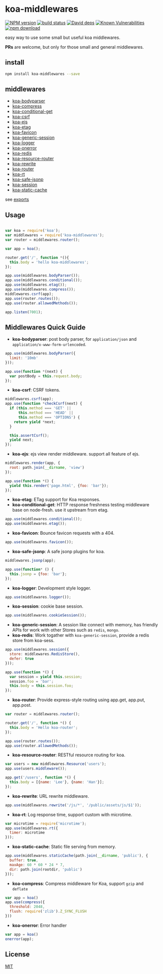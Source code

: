 koa-middlewares
===============

[![NPM version][npm-image]][npm-url]
[![build status][travis-image]][travis-url]
[![David deps][david-image]][david-url]
[![Known Vulnerabilities][snyk-image]][snyk-url]
[![npm download][download-image]][download-url]

[npm-image]: https://img.shields.io/npm/v/koa-middlewares.svg?style=flat
[npm-url]: https://npmjs.org/package/koa-middlewares
[travis-image]: https://img.shields.io/travis/cnpm/koa-middlewares.svg?style=flat
[travis-url]: https://travis-ci.org/cnpm/koa-middlewares
[david-image]: https://img.shields.io/david/cnpm/koa-middlewares.svg?style=flat
[david-url]: https://david-dm.org/cnpm/koa-middlewares
[snyk-image]: https://snyk.io/test/npm/koa-middlewares/badge.svg?style=flat-square
[snyk-url]: https://snyk.io/test/npm/koa-middlewares
[download-image]: https://img.shields.io/npm/dm/koa-middlewares.svg?style=flat-square
[download-url]: https://npmjs.org/package/koa-middlewares

easy way to use some small but useful koa middlewares.

**PRs** are welcome, but only for those small and general middlewares.

## install

```bash
npm install koa-middlewares --save
```

## middlewares

* [koa-bodyparser](https://github.com/dead-horse/koa-body-parser)
* [koa-compress](https://github.com/koajs/koa-compress)
* [koa-conditional-get](https://github.com/koajs/koa-conditional-get)
* [koa-csrf](https://github.com/koajs/csrf)
* [koa-ejs](https://github.com/dead-horse/koa-ejs)
* [koa-etag](https://github.com/koajs/etag)
* [koa-favicon](https://github.com/koajs/favicon)
* [koa-generic-session](https://github.com/koajs/generic-session)
* [koa-logger](https://github.com/koajs/logger)
* [koa-onerror](https://github.com/koajs/onerror)
* [koa-redis](https://github.com/dead-horse/koa-redis)
* [koa-resource-router](https://github.com/alexmingoia/koa-resource-router)
* [koa-rewrite](https://github.com/koajs/rewrite)
* [koa-router](https://github.com/alexmingoia/koa-router)
* [koa-rt](https://github.com/dead-horse/koa-rt)
* [koa-safe-jsonp](https://github.com/koajs/koa-safe-jsonp)
* [koa-session](https://github.com/koajs/session)
* [koa-static-cache](https://github.com/koajs/static-cache)

see [exports](index.js)

## Usage

```js

var koa = require('koa');
var middlewares = require('koa-middlewares');
var router = middlewares.router();

var app = koa();

router.get('/', function *(){
  this.body = 'hello koa-middlewares';
});

app.use(middlewares.bodyParser());
app.use(middlewares.conditional());
app.use(middlewares.etag());
app.use(middlewares.compress());
middlewares.csrf(app);
app.use(router.routes());
app.use(router.allowedMethods());

app.listen(7001);
```

## Middlewares Quick Guide

* **koa-bodyparser**: post body parser,
for `application/json` and `application/x-www-form-urlencoded`.

```js
app.use(middlewares.bodyParser({
  limit: '10mb'
}));

app.use(function *(next) {
  var postBody = this.request.body;
});
```

* **koa-csrf**: CSRF tokens.

```js
middlewares.csrf(app);
app.use(function *checkCsrf(next) {
  if (this.method === 'GET' ||
      this.method === 'HEAD' ||
      this.method === 'OPTIONS') {
    return yield *next;
  }

  this.assertCsrf();
  yield next;
});
```

* **koa-ejs**: ejs view render middleware. support all feature of ejs.

```js
middlewares.render(app, {
  root: path.join(__dirname, 'view')
});

app.use(function *() {
  yield this.render('page.html', {foo: 'bar'});
});
```

* **koa-etag**: ETag support for Koa responses.
* **koa-conditional-get**: HTTP response freshness testing middleware base on node-fresh.
use it upstream from etag.

```js
app.use(middlewares.conditional());
app.use(middlewares.etag());
```

* **koa-favicon**: Bounce favicon requests with a 404.

```js
app.use(middlewares.favicon());
```

* **koa-safe-jsonp**: A safe jsonp plugins for koa.

```js
middlewares.jsonp(app);

app.use(function* () {
  this.jsonp = {foo: 'bar'};
});
```

* **koa-logger**: Development style logger.

```js
app.use(middlewares.logger());
```

* **koa-session**: cookie base session.

```js
app.use(middlewares.cookieSession());
```

* **koa-generic-session**: A session like connect with memory,
has friendly APIs for work with other Stores such as `redis`, `mongo`.
* **koa-redis**: Work togather with `koa-generic-session`, provide a redis store from koa-sess.

```js
app.use(middlewares.session({
  store: middlewares.RedisStore(),
  defer: true
}));

app.use(function *() {
  var session = yield this.session;
  session.foo = 'bar';
  this.body = this.session.foo;
});
```

* **koa-router**: Provide express-style routing using app.get, app.put, app.post.

```js
var router = middlewares.router();

router.get('/', function *() {
  this.body = 'Hello koa-router';
});

app.use(router.routes());
app.use(router.allowedMethods());
```

* **koa-resource-router**: RESTful resource routing for koa.

```js
var users = new middlewares.Resource('users');
app.use(users.middleware());

app.get('/users', function *() {
  this.body = [{name: 'Lee'}, {name: 'Han'}];
});
```

* **koa-rewrite**: URL rewrite middleware.

```js
app.use(middlewares.rewrite('/js/*', '/public/assets/js/$1'));
```

* **koa-rt**: Log response time, support custom with microtime.

```js
var microtime = require('microtime');
app.use(middlewares.rt({
  timer: microtime
}));
```

* **koa-static-cache**: Static file serving from memory.

```js
app.use(middlewares.staticCache(path.join(__dirname, 'public'), {
  buffer: true,
  maxAge: 60 * 60 * 24 * 7,
  dir: path.join(rootdir, 'public')
}));
```

* **koa-compress**: Compress middleware for Koa, support `gzip` and `deflate`

```js
var app = koa()
app.use(compress({
  threshold: 2048,
  flush: require('zlib').Z_SYNC_FLUSH
}))
```

* **koa-onerror**: Error handler

```js
var app = koa()
onerror(app);
```

## License

[MIT](LICENSE)
